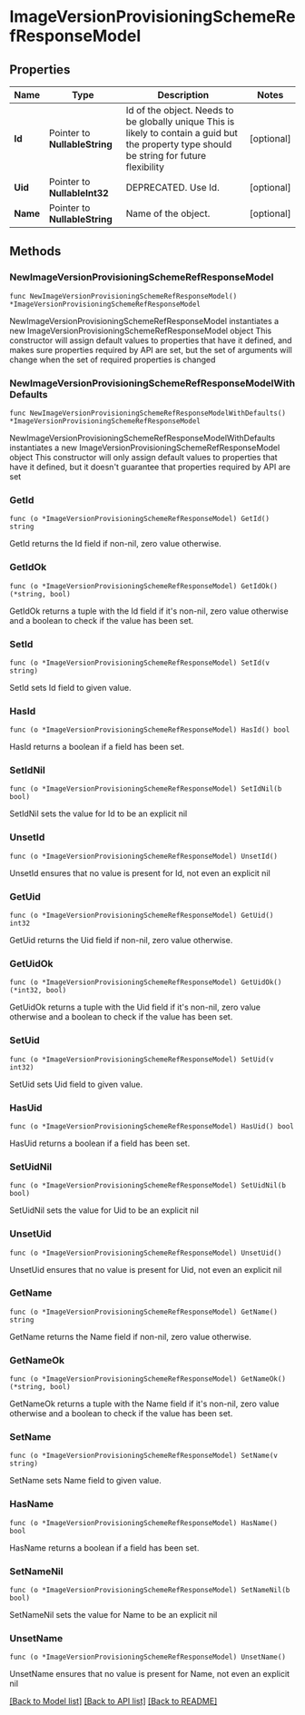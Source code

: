 # ImageVersionProvisioningSchemeRefResponseModel

## Properties

Name | Type | Description | Notes
------------ | ------------- | ------------- | -------------
**Id** | Pointer to **NullableString** | Id of the object. Needs to be globally unique This is likely to contain a guid but the property type should be string for future flexibility | [optional] 
**Uid** | Pointer to **NullableInt32** | DEPRECATED. Use Id. | [optional] 
**Name** | Pointer to **NullableString** | Name of the object. | [optional] 

## Methods

### NewImageVersionProvisioningSchemeRefResponseModel

`func NewImageVersionProvisioningSchemeRefResponseModel() *ImageVersionProvisioningSchemeRefResponseModel`

NewImageVersionProvisioningSchemeRefResponseModel instantiates a new ImageVersionProvisioningSchemeRefResponseModel object
This constructor will assign default values to properties that have it defined,
and makes sure properties required by API are set, but the set of arguments
will change when the set of required properties is changed

### NewImageVersionProvisioningSchemeRefResponseModelWithDefaults

`func NewImageVersionProvisioningSchemeRefResponseModelWithDefaults() *ImageVersionProvisioningSchemeRefResponseModel`

NewImageVersionProvisioningSchemeRefResponseModelWithDefaults instantiates a new ImageVersionProvisioningSchemeRefResponseModel object
This constructor will only assign default values to properties that have it defined,
but it doesn't guarantee that properties required by API are set

### GetId

`func (o *ImageVersionProvisioningSchemeRefResponseModel) GetId() string`

GetId returns the Id field if non-nil, zero value otherwise.

### GetIdOk

`func (o *ImageVersionProvisioningSchemeRefResponseModel) GetIdOk() (*string, bool)`

GetIdOk returns a tuple with the Id field if it's non-nil, zero value otherwise
and a boolean to check if the value has been set.

### SetId

`func (o *ImageVersionProvisioningSchemeRefResponseModel) SetId(v string)`

SetId sets Id field to given value.

### HasId

`func (o *ImageVersionProvisioningSchemeRefResponseModel) HasId() bool`

HasId returns a boolean if a field has been set.

### SetIdNil

`func (o *ImageVersionProvisioningSchemeRefResponseModel) SetIdNil(b bool)`

 SetIdNil sets the value for Id to be an explicit nil

### UnsetId
`func (o *ImageVersionProvisioningSchemeRefResponseModel) UnsetId()`

UnsetId ensures that no value is present for Id, not even an explicit nil
### GetUid

`func (o *ImageVersionProvisioningSchemeRefResponseModel) GetUid() int32`

GetUid returns the Uid field if non-nil, zero value otherwise.

### GetUidOk

`func (o *ImageVersionProvisioningSchemeRefResponseModel) GetUidOk() (*int32, bool)`

GetUidOk returns a tuple with the Uid field if it's non-nil, zero value otherwise
and a boolean to check if the value has been set.

### SetUid

`func (o *ImageVersionProvisioningSchemeRefResponseModel) SetUid(v int32)`

SetUid sets Uid field to given value.

### HasUid

`func (o *ImageVersionProvisioningSchemeRefResponseModel) HasUid() bool`

HasUid returns a boolean if a field has been set.

### SetUidNil

`func (o *ImageVersionProvisioningSchemeRefResponseModel) SetUidNil(b bool)`

 SetUidNil sets the value for Uid to be an explicit nil

### UnsetUid
`func (o *ImageVersionProvisioningSchemeRefResponseModel) UnsetUid()`

UnsetUid ensures that no value is present for Uid, not even an explicit nil
### GetName

`func (o *ImageVersionProvisioningSchemeRefResponseModel) GetName() string`

GetName returns the Name field if non-nil, zero value otherwise.

### GetNameOk

`func (o *ImageVersionProvisioningSchemeRefResponseModel) GetNameOk() (*string, bool)`

GetNameOk returns a tuple with the Name field if it's non-nil, zero value otherwise
and a boolean to check if the value has been set.

### SetName

`func (o *ImageVersionProvisioningSchemeRefResponseModel) SetName(v string)`

SetName sets Name field to given value.

### HasName

`func (o *ImageVersionProvisioningSchemeRefResponseModel) HasName() bool`

HasName returns a boolean if a field has been set.

### SetNameNil

`func (o *ImageVersionProvisioningSchemeRefResponseModel) SetNameNil(b bool)`

 SetNameNil sets the value for Name to be an explicit nil

### UnsetName
`func (o *ImageVersionProvisioningSchemeRefResponseModel) UnsetName()`

UnsetName ensures that no value is present for Name, not even an explicit nil

[[Back to Model list]](../README.md#documentation-for-models) [[Back to API list]](../README.md#documentation-for-api-endpoints) [[Back to README]](../README.md)


